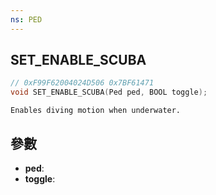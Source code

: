```yaml
---
ns: PED
---
```

## SET_ENABLE_SCUBA

```c
// 0xF99F62004024D506 0x7BF61471
void SET_ENABLE_SCUBA(Ped ped, BOOL toggle);
```

```
Enables diving motion when underwater.  
```

## 參數
* **ped**: 
* **toggle**: 

